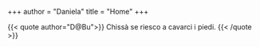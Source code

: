 +++
author = "Daniela"
title = "Home"
+++

{{< quote author="D@Bu">}}
Chissà se riesco a cavarci i piedi.
{{< /quote >}}